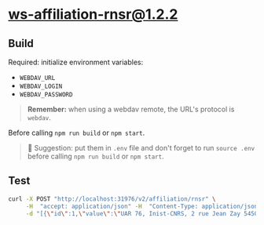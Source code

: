 # ws-affiliation-rnsr@1.2.2

## Build

Required: initialize environment variables:

- `WEBDAV_URL`
- `WEBDAV_LOGIN`
- `WEBDAV_PASSWORD`

> **Remember:** when using a webdav remote, the URL's protocol is `webdav`.

Before calling `npm run build` or `npm start`.

> 📗 Suggestion: put them in `.env` file and don't forget to run `source .env`
> before calling `npm run build` or `npm start`.

## Test

```bash
curl -X POST "http://localhost:31976/v2/affiliation/rnsr" \
     -H  "accept: application/json" -H  "Content-Type: application/json" \
     -d "[{\"id\":1,\"value\":\"UAR 76, Inist-CNRS, 2 rue Jean Zay 54500 Vandoeuvre-lès-Nancy\"},{\"id\":2,\"value\":\"Institut Charles Gerhardt, Université de Montpellier\"},{\"id\":3,\"value\":\"UMR 7272 - CNRS, 06100 Nice\"}]"
```
